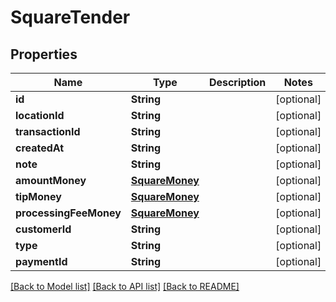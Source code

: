 # SquareTender

## Properties
Name | Type | Description | Notes
------------ | ------------- | ------------- | -------------
**id** | **String** |  | [optional] 
**locationId** | **String** |  | [optional] 
**transactionId** | **String** |  | [optional] 
**createdAt** | **String** |  | [optional] 
**note** | **String** |  | [optional] 
**amountMoney** | [**SquareMoney**](SquareMoney.md) |  | [optional] 
**tipMoney** | [**SquareMoney**](SquareMoney.md) |  | [optional] 
**processingFeeMoney** | [**SquareMoney**](SquareMoney.md) |  | [optional] 
**customerId** | **String** |  | [optional] 
**type** | **String** |  | [optional] 
**paymentId** | **String** |  | [optional] 

[[Back to Model list]](../README.md#documentation-for-models) [[Back to API list]](../README.md#documentation-for-api-endpoints) [[Back to README]](../README.md)



